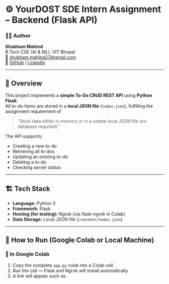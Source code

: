 # ⚙️ YourDOST SDE Intern Assignment – Backend (Flask API)

### 👨‍💻 Author
**Shubham Mahind**  
B.Tech CSE (AI & ML), VIT Bhopal  
📧 shubham.mahind27@gmail.com  
🔗 [GitHub](https://github.com/SRM27-code) | [LinkedIn](https://www.linkedin.com/in/shubham-mahind/)

---

## 📘 Overview

This project implements a **simple To-Do CRUD REST API** using **Python Flask**.  
All to-do items are stored in a **local JSON file** (`todos.json`), fulfilling the assignment requirement of  
> “Store data either in memory or in a simple local JSON file (no database required).”

The API supports:
- Creating a new to-do  
- Retrieving all to-dos  
- Updating an existing to-do  
- Deleting a to-do  
- Checking server status  

---

## 🏗 Tech Stack
- **Language:** Python 3  
- **Framework:** Flask  
- **Hosting (for testing):** Ngrok (via flask-ngrok in Colab)  
- **Data Storage:** Local JSON file (`/content/todos.json`)

---

## 🚀 How to Run (Google Colab or Local Machine)

### 🧩 In Google Colab
1. Copy the complete `app.py` code into a Colab cell.  
2. Run the cell — Flask and Ngrok will install automatically.  
3. A link will appear such as:  
